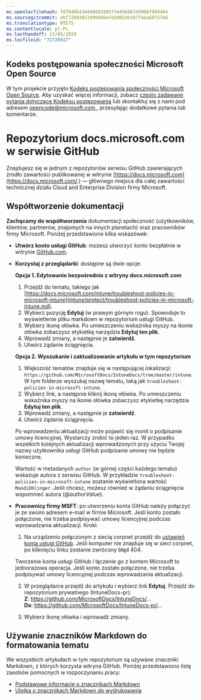 ```yaml
---
ms.openlocfilehash: f87848b43e040681085f3e89b063d5006f904464
ms.sourcegitcommit: ebf72b038219904d6e7d20024b107f4aa68f57e6
ms.translationtype: MTE75
ms.contentlocale: pl-PL
ms.lasthandoff: 12/05/2019
ms.locfileid: "71720917"
---
```

## <a name="microsoft-open-source-code-of-conduct"></a>Kodeks postępowania społeczności Microsoft Open Source

W tym projekcie przyjęto [Kodeks postępowania społeczności Microsoft Open Source](https://opensource.microsoft.com/codeofconduct/).
Aby uzyskać więcej informacji, zobacz [często zadawane pytania dotyczące Kodeksu postępowania](https://opensource.microsoft.com/codeofconduct/faq/) lub skontaktuj się z nami pod adresem [ opencode@microsoft.com ](mailto:opencode@microsoft.com), przesyłając dodatkowe pytania lub komentarze.

# <a name="docsmicrosoftcom-github-repository"></a>Repozytorium docs.microsoft.com w serwisie GitHub

Znajdujesz się w jednym z repozytoriów serwisu GitHub zawierających źródło zawartości publikowanej w witrynie [https://docs.microsoft.com](https://docs.microsoft.com/.) — głównego miejsca dla całej zawartości technicznej działu Cloud and Enterprise Division firmy Microsoft.

## <a name="contribute-to-your-documentation"></a>Współtworzenie dokumentacji
**Zachęcamy do współtworzenia** dokumentacji społeczność (użytkowników, klientów, partnerów, znajomych na innych planetach) oraz pracowników firmy Microsoft. Poniżej przedstawiono kilka wskazówek:

* **Utwórz konto usługi GitHub**: możesz utworzyć konto bezpłatnie w witrynie [GitHub.com](https://www.github.com).

* **Korzystaj z przeglądarki**: dostępne są dwie opcje: 

    **Opcja 1. Edytowanie bezpośrednio z witryny docs.microsoft.com**  
    1. Przejdź do tematu, takiego jak [https://docs.microsoft.com/intune/troubleshoot-policies-in-microsoft-intune](intune/protect/troubleshoot-policies-in-microsoft-intune.md). 
    2. Wybierz pozycję **Edytuj** (w prawym górnym rogu). Spowoduje to wyświetlenie pliku markdown w repozytorium usługi GitHub.
    3. Wybierz ikonę ołówka. Po umieszczeniu wskaźnika myszy na ikonie ołówka zobaczysz etykietkę narzędzia **Edytuj ten plik**. 
    4. Wprowadź zmiany, a następnie je **zatwierdź**. 
    5. Utwórz żądanie ściągnięcia.
    
    **Opcja 2. Wyszukanie i zaktualizowanie artykułu w tym repozytorium**  
    1. Większość tematów znajduje się w następującej lokalizacji: `https://github.com/MicrosoftDocs/IntuneDocs/tree/master/intune`. W tym folderze wyszukaj nazwę tematu, taką jak `troubleshoot-policies-in-microsoft-intune`. 
    2. Wybierz link, a następnie kliknij ikonę ołówka. Po umieszczeniu wskaźnika myszy na ikonie ołówka zobaczysz etykietkę narzędzia **Edytuj ten plik**. 
    3. Wprowadź zmiany, a następnie je **zatwierdź**. 
    4. Utwórz żądanie ściągnięcia. 

  Po wprowadzeniu aktualizacji może pojawić się monit o podpisanie umowy licencyjnej. Wystarczy zrobić to jeden raz. W przypadku wszelkich kolejnych aktualizacji wprowadzonych przy użyciu Twojej nazwy użytkownika usługi GitHub podpisanie umowy nie będzie konieczne. 
  
  Wartość w metadanych `author` (w górnej części każdego tematu) wskazuje autora z serwisu GitHub. W przykładzie `troubleshoot-policies-in-microsoft-intune` zostanie wyświetlona wartość `MandiOhlinger`. Jeśli chcesz, możesz również w żądaniu ściągnięcia wspomnieć autora (@*authorValue*).
  
* **Pracownicy firmy MSFT**: po utworzeniu konta GitHub należy połączyć je ze swoim adresem e-mail w firmie Microsoft. Jeśli konto zostało połączone, nie trzeba podpisywać umowy licencyjnej podczas wprowadzania aktualizacji. Kroki:

  1. Na urządzeniu połączonym z siecią corpnet przejdź do [ustawień konta usługi GitHub](https://review.docs.microsoft.com/en-us/help/contribute/contribute-get-started-setup-github?branch=master). Jeśli komputer nie znajduje się w sieci corpnet, po kliknięciu linku zostanie zwrócony błąd 404.
  
    Tworzenie konta usługi GitHub i łączenie go z kontem Microsoft to jednorazowa operacja. Jeśli konto zostało połączone, nie trzeba podpisywać umowy licencyjnej podczas wprowadzania aktualizacji. 

  2. W przeglądarce przejdź do artykułu i wybierz link **Edytuj**. Przejdź do repozytorium prywatnego (IntuneDocs-pr):  
    **Z**: https://github.com/MicrosoftDocs/IntuneDocs/...  
    **Do**: https://github.com/MicrosoftDocs/IntuneDocs-pr/...
  
  3. Wybierz ikonę ołówka i wprowadź zmiany. 

## <a name="use-markdown-to-format-your-topic"></a>Używanie znaczników Markdown do formatowania tematu
We wszystkich artykułach w tym repozytorium są używane znaczniki Markdown, z których korzysta witryna GitHub. Poniżej przedstawiono listę zasobów pomocnych w rozpoczynaniu pracy:

* [Podstawowe informacje o znacznikach Markdown](https://help.github.com/articles/basic-writing-and-formatting-syntax/)
* [Ulotka o znacznikach Markdown do wydrukowania](https://guides.github.com/pdfs/markdown-cheatsheet-online.pdf)
